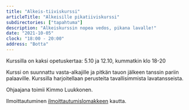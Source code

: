 ```yaml
---
title: "Alkeis-tiiviskurssi"
articleTitle: "Alkeisille pikatiiviskurssi"
subdirectories: ["tapahtuma"]
description: "Alkeiskurssin nopea vedos, pikana lavalle!"
date: "2021-10-05"
clock: "18:00 - 20:00"
address: "Botta"
---
```


Kurssilla on kaksi opetuskertaa: 5.10 ja 12.10, kummatkin klo 18-20

Kurssi on suunnattu vasta-alkajille ja pitkän tauon jälkeen tanssin pariin palaaville. Kurssilla harjoitellaan perusteita tavallisimmista lavatansseista. 

Ohjaajana toimii Kimmo Luukkonen.

Ilmoittautuminen [ilmoittautumislomakkeen](https://docs.google.com/forms/d/e/1FAIpQLSfzk-xtgL3YcQRjJyvUVh1kdIy5aECt9h1B4fBb0-ZBczAuMw/viewform?usp=sf_link) kautta.

